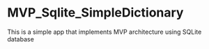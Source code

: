 # MVP_Sqlite_SimpleDictionary
This is a simple app that implements MVP architecture using  SQLite database 
